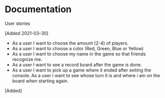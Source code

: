# Documentation

User stories

[Added 2021-03-30]
- As a user I want to choose the amount (2-4) of players.
- As a user I want to choose a color (Red, Green, Blue or Yellow)
- As a user I want to choose my name in the game so that friends recognize me.
- As a user I want to see a record board after the game is done.
- As a user I want to pick up a game where it ended after exiting the console. As a user i want to see whose turn it is and where i am on the board when starting again. 

[Added]
